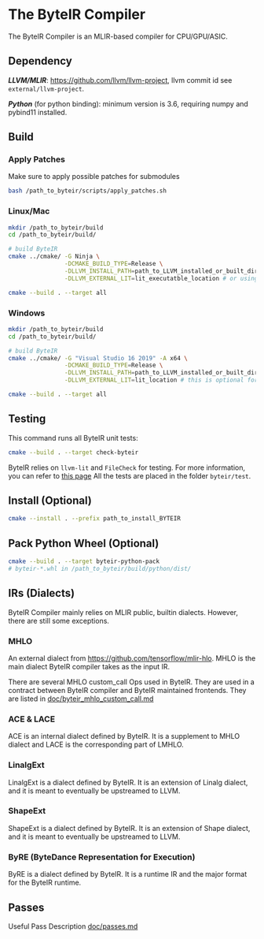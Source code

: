 # The ByteIR Compiler

The ByteIR Compiler is an MLIR-based compiler for CPU/GPU/ASIC.

## Dependency 
***LLVM/MLIR***: https://github.com/llvm/llvm-project, llvm commit id see `external/llvm-project`.

***Python*** (for python binding): minimum version is 3.6, requiring numpy and pybind11 installed.

## Build

### Apply Patches
Make sure to apply possible patches for submodules
```bash
bash /path_to_byteir/scripts/apply_patches.sh
```

### Linux/Mac 
```bash
mkdir /path_to_byteir/build
cd /path_to_byteir/build/

# build ByteIR
cmake ../cmake/ -G Ninja \
                -DCMAKE_BUILD_TYPE=Release \
                -DLLVM_INSTALL_PATH=path_to_LLVM_installed_or_built_directory \
                -DLLVM_EXTERNAL_LIT=lit_executatble_location # or using $(which lit), this is optional for external lit 

cmake --build . --target all
```
### Windows 
```bash
mkdir /path_to_byteir/build
cd /path_to_byteir/build/

# build ByteIR
cmake ../cmake/ -G "Visual Studio 16 2019" -A x64 \
                -DCMAKE_BUILD_TYPE=Release \
                -DLLVM_INSTALL_PATH=path_to_LLVM_installed_or_built_directory \
                -DLLVM_EXTERNAL_LIT=lit_location # this is optional for external lit 

cmake --build . --target all
```

## Testing 
This command runs all ByteIR unit tests:
```bash
cmake --build . --target check-byteir
```
ByteIR relies on ```llvm-lit``` and ```FileCheck``` for testing.
For more information, you can refer to [this page](https://www.llvm.org/docs/CommandGuide/FileCheck.html)
All the tests are placed in the folder ```byteir/test```.


## Install (Optional)
```bash
cmake --install . --prefix path_to_install_BYTEIR
```

## Pack Python Wheel (Optional)
```bash
cmake --build . --target byteir-python-pack
# byteir-*.whl in /path_to_byteir/build/python/dist/
```

## IRs (Dialects)
ByteIR Compiler mainly relies on MLIR public, builtin dialects. 
However, there are still some exceptions.

### MHLO 
An external dialect from https://github.com/tensorflow/mlir-hlo.
MHLO is the main dialect ByteIR compiler takes as the input IR.

There are several MHLO custom_call Ops used in ByteIR.
They are used in a contract between ByteIR compiler and ByteIR maintained frontends.
They are listed in [doc/byteir_mhlo_custom_call.md](doc/byteir_mhlo_custom_call.md)

### ACE & LACE
ACE is an internal dialect defined by ByteIR. 
It is a supplement to MHLO dialect and LACE is the corresponding part of LMHLO.

### LinalgExt
LinalgExt is a dialect defined by ByteIR.
It is an extension of Linalg dialect, 
and it is meant to eventually be upstreamed to LLVM.

### ShapeExt
ShapeExt is a dialect defined by ByteIR.
It is an extension of Shape dialect, 
and it is meant to eventually be upstreamed to LLVM.

### ByRE (ByteDance Representation for Execution)
ByRE is a dialect defined by ByteIR.
It is a runtime IR and the major format for the ByteIR runtime. 

## Passes
Useful Pass Description [doc/passes.md](doc/passes.md)
